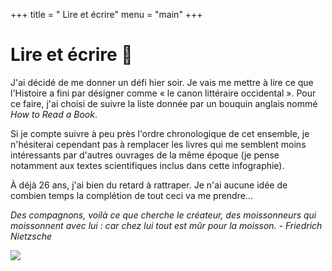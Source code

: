 +++
title = " Lire et écrire"
menu = "main"
+++

# Lire et écrire 📖

J'ai décidé de me donner un défi hier soir. Je vais me mettre à lire ce que l'Histoire a fini par désigner comme « le canon littéraire occidental ». Pour ce faire, j'ai choisi de suivre la liste donnée par un bouquin anglais nommé *How to Read a Book*.

Si je compte suivre à peu près l'ordre chronologique de cet ensemble, je n'hésiterai cependant pas à remplacer les livres qui me semblent moins intéressants par d'autres ouvrages de la même époque (je pense notamment aux textes scientifiques inclus dans cette infographie).

À déjà 26 ans, j'ai bien du retard à rattraper. Je n'ai aucune idée de combien temps la complétion de tout ceci va me prendre...

*Des compagnons, voilà ce que cherche le créateur, des moissonneurs qui moissonnent avec lui : car chez lui tout est mûr pour la moisson. - Friedrich Nietzsche*

![](/HowToReadABook.jpg)
